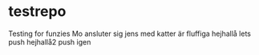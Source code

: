 # testrepo
Testing for funzies
Mo ansluter sig
jens med
katter är fluffiga
hejhallå lets push
hejhallå2 push igen